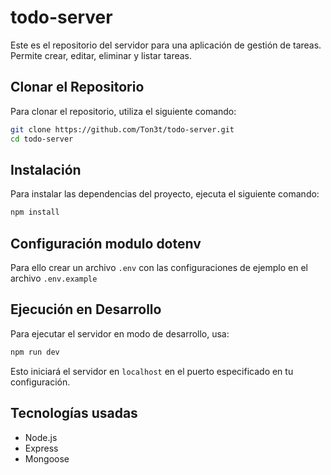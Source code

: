 # todo-server

Este es el repositorio del servidor para una aplicación de gestión de tareas. Permite crear, editar, eliminar y listar tareas.

## Clonar el Repositorio

Para clonar el repositorio, utiliza el siguiente comando:
 ```bash
git clone https://github.com/Ton3t/todo-server.git
cd todo-server
```

## Instalación

Para instalar las dependencias del proyecto, ejecuta el siguiente comando:
 ```bash
npm install
```

## Configuración modulo dotenv

Para ello crear un archivo `.env` con las configuraciones de ejemplo en el archivo `.env.example`

## Ejecución en Desarrollo

Para ejecutar el servidor en modo de desarrollo, usa:
```bash
npm run dev
```

Esto iniciará el servidor en `localhost` en el puerto especificado en tu configuración.

## Tecnologías usadas

- Node.js
- Express
- Mongoose